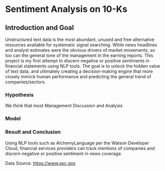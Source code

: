 # Sentiment Analysis on 10-Ks

## Introduction and Goal
Unstructured text data is the most abundant, unused and free alternative resources available for systematic signal searching. While news headlines and analyst estimates were the obvious drivers of market movements, so too can the general tone of the management in the earning reports. This project is my first attempt to discern negative or positive sentiments in financial statements using NLP tools. The goal is to unlock the hidden value of text data, and ultimately creating a decision-making engine that more closely mimick human performance and predicting the general trend of companies/sectors.


### Hypothesis
We think that most 
Management Discussion and Analysis

### Model


### Result and Conclusion
Using NLP tools such as AlchemyLanguage per the Watson Developer Cloud, financial services providers can track mentions of companies and discern negative or positive sentiment in news coverage.

Data Source: https://www.sec.gov
